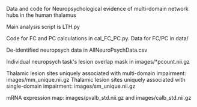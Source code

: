 Data and code for Neuropsychological evidence of multi-domain network hubs in the human thalamus

Main analysis script is LTH.py

Code for FC and PC calculations in cal_FC_PC.py. Data for FC/PC in data/

De-identified neuropsych data in AllNeuroPsychData.csv

Individual neuropsych task's lesion overlap mask in images/*pcount.nii.gz

Thalamic lesion sites uniquely associated with multi-domain impairment: images/mm_unique.nii.gz
Thalamic lesion sites uniquely associated with single-domain impairment: images/sm_unique.nii.gz

mRNA expression map: images/pvalb_std.nii.gz and images/calb_std.nii.gz
